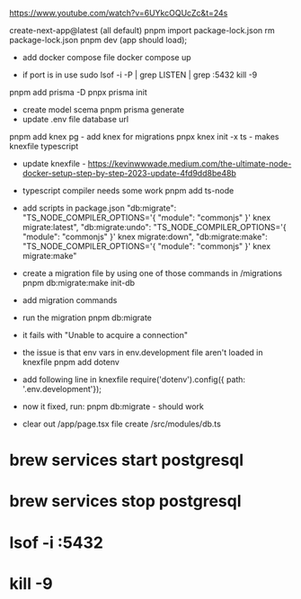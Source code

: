 https://www.youtube.com/watch?v=6UYkcOQUcZc&t=24s

create-next-app@latest (all default)
pnpm import package-lock.json
rm package-lock.json
pnpm dev (app should load);
- add docker compose file
docker compose up

- if port is in use
sudo lsof -i -P | grep LISTEN | grep :5432
kill -9 <pid>


pnpm add prisma -D
pnpx prisma init
- create model scema
pnpm prisma generate
- update .env file database url

pnpm add knex pg    - add knex for migrations
pnpx knex init -x ts   - makes knexfile typescript
- update knexfile - https://kevinwwwade.medium.com/the-ultimate-node-docker-setup-step-by-step-2023-update-4fd9dd8be48b

- typescript compiler needs some work
pnpm add ts-node
- add scripts in package.json
    "db:migrate": "TS_NODE_COMPILER_OPTIONS='{ \"module\": \"commonjs\" }' knex migrate:latest",
    "db:migrate:undo": "TS_NODE_COMPILER_OPTIONS='{ \"module\": \"commonjs\" }' knex migrate:down",
    "db:migrate:make": "TS_NODE_COMPILER_OPTIONS='{ \"module\": \"commonjs\" }' knex migrate:make"


- create a migration file by using one of those commands in /migrations
pnpm db:migrate:make init-db

- add migration commands

- run the migration
pnpm db:migrate
- it fails with "Unable to acquire a connection"
- the issue is that env vars in env.development file aren't loaded in knexfile
pnpm add dotenv
- add following line in knexfile
require('dotenv').config({ path: '.env.development'});


- now it fixed, run:
pnpm db:migrate    - should work


- clear out /app/page.tsx file
create /src/modules/db.ts






# brew services start postgresql
# brew services stop postgresql
# lsof -i :5432
# kill -9 <pid>
<!-- sudo lsof -i -P | grep LISTEN | grep :5432 -->